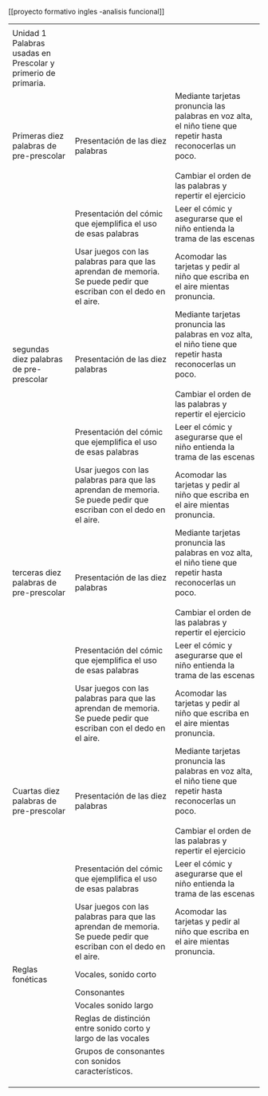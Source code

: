 [[proyecto formativo ingles -analisis funcional]]

|                                                               |                                                                                                                    |                                                                                                                                                                             |
| ------------------------------------------------------------- | ------------------------------------------------------------------------------------------------------------------ | --------------------------------------------------------------------------------------------------------------------------------------------------------------------------- |
|                                                               |                                                                                                                    |                                                                                                                                                                             |
| Unidad 1 Palabras usadas en Prescolar y primerio de primaria. |                                                                                                                    |                                                                                                                                                                             |
| Primeras diez palabras de pre-prescolar                       | Presentación de las diez palabras                                                                                  | Mediante tarjetas pronuncia las palabras en voz alta, el niño tiene que repetir hasta reconocerlas un poco.<br><br>Cambiar el orden de las palabras y repertir el ejercicio |
|                                                               | Presentación del cómic que ejemplifica el uso de esas palabras                                                     | Leer el cómic y asegurarse que el niño entienda la trama de las escenas                                                                                                     |
|                                                               | Usar juegos con las palabras para que las aprendan de memoria. Se puede pedir que escriban con el dedo en el aire. | Acomodar las tarjetas y pedir al niño que escriba en el aire mientas pronuncia.                                                                                             |
| segundas diez palabras de pre-prescolar                       | Presentación de las diez palabras                                                                                  | Mediante tarjetas pronuncia las palabras en voz alta, el niño tiene que repetir hasta reconocerlas un poco.<br><br>Cambiar el orden de las palabras y repertir el ejercicio |
|                                                               | Presentación del cómic que ejemplifica el uso de esas palabras                                                     | Leer el cómic y asegurarse que el niño entienda la trama de las escenas                                                                                                     |
|                                                               | Usar juegos con las palabras para que las aprendan de memoria. Se puede pedir que escriban con el dedo en el aire. | Acomodar las tarjetas y pedir al niño que escriba en el aire mientas pronuncia.                                                                                             |
| terceras diez palabras de pre-prescolar                       | Presentación de las diez palabras                                                                                  | Mediante tarjetas pronuncia las palabras en voz alta, el niño tiene que repetir hasta reconocerlas un poco.<br><br>Cambiar el orden de las palabras y repertir el ejercicio |
|                                                               | Presentación del cómic que ejemplifica el uso de esas palabras                                                     | Leer el cómic y asegurarse que el niño entienda la trama de las escenas                                                                                                     |
|                                                               | Usar juegos con las palabras para que las aprendan de memoria. Se puede pedir que escriban con el dedo en el aire. | Acomodar las tarjetas y pedir al niño que escriba en el aire mientas pronuncia.                                                                                             |
| Cuartas diez palabras de pre-prescolar                        | Presentación de las diez palabras                                                                                  | Mediante tarjetas pronuncia las palabras en voz alta, el niño tiene que repetir hasta reconocerlas un poco.<br><br>Cambiar el orden de las palabras y repertir el ejercicio |
|                                                               | Presentación del cómic que ejemplifica el uso de esas palabras                                                     | Leer el cómic y asegurarse que el niño entienda la trama de las escenas                                                                                                     |
|                                                               | Usar juegos con las palabras para que las aprendan de memoria. Se puede pedir que escriban con el dedo en el aire. | Acomodar las tarjetas y pedir al niño que escriba en el aire mientas pronuncia.                                                                                             |
| Reglas fonéticas                                              | Vocales, sonido corto                                                                                              |                                                                                                                                                                             |
|                                                               | Consonantes                                                                                                        |                                                                                                                                                                             |
|                                                               | Vocales sonido largo                                                                                               |                                                                                                                                                                             |
|                                                               | Reglas de distinción entre sonido corto y largo de las vocales                                                     |                                                                                                                                                                             |
|                                                               | Grupos de consonantes con sonidos característicos.                                                                 |                                                                                                                                                                             |
|                                                               |                                                                                                                    |                                                                                                                                                                             |
|                                                               |                                                                                                                    |                                                                                                                                                                             |
|                                                               |                                                                                                                    |                                                                                                                                                                             |